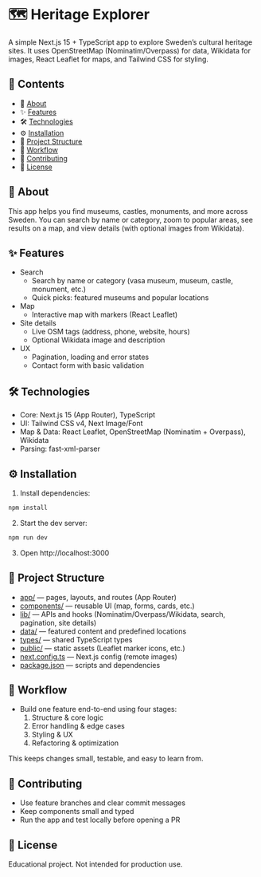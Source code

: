 # 🗺️ Heritage Explorer

A simple Next.js 15 + TypeScript app to explore Sweden’s cultural heritage sites. It uses OpenStreetMap (Nominatim/Overpass) for data, Wikidata for images, React Leaflet for maps, and Tailwind CSS for styling.

## 📑 Contents

- 📖 [About](#-about)
- ✨ [Features](#-features)
- 🛠 [Technologies](#-technologies)
- ⚙️ [Installation](#-installation)
- 📂 [Project Structure](#-project-structure)
- 🚀 [Workflow](#-workflow)
- 🤝 [Contributing](#-contributing)
- 📜 [License](#-license)

## 📖 About

This app helps you find museums, castles, monuments, and more across Sweden. You can search by name or category, zoom to popular areas, see results on a map, and view details (with optional images from Wikidata).

## ✨ Features

- Search
  - Search by name or category (vasa museum, museum, castle, monument, etc.)
  - Quick picks: featured museums and popular locations
- Map
  - Interactive map with markers (React Leaflet)
- Site details
  - Live OSM tags (address, phone, website, hours)
  - Optional Wikidata image and description
- UX
  - Pagination, loading and error states
  - Contact form with basic validation

## 🛠 Technologies

- Core: Next.js 15 (App Router), TypeScript
- UI: Tailwind CSS v4, Next Image/Font
- Map & Data: React Leaflet, OpenStreetMap (Nominatim + Overpass), Wikidata
- Parsing: fast-xml-parser

## ⚙️ Installation

1. Install dependencies:

```bash
npm install
```

2. Start the dev server:

```bash
npm run dev
```

3. Open http://localhost:3000

## 📂 Project Structure

- [app/](app) — pages, layouts, and routes (App Router)
- [components/](components) — reusable UI (map, forms, cards, etc.)
- [lib/](lib) — APIs and hooks (Nominatim/Overpass/Wikidata, search, pagination, site details)
- [data/](data) — featured content and predefined locations
- [types/](types) — shared TypeScript types
- [public/](public) — static assets (Leaflet marker icons, etc.)
- [next.config.ts](next.config.ts) — Next.js config (remote images)
- [package.json](package.json) — scripts and dependencies

## 🚀 Workflow

- Build one feature end-to-end using four stages:
  1. Structure & core logic
  2. Error handling & edge cases
  3. Styling & UX
  4. Refactoring & optimization

This keeps changes small, testable, and easy to learn from.

## 🤝 Contributing

- Use feature branches and clear commit messages
- Keep components small and typed
- Run the app and test locally before opening a PR

## 📜 License

Educational project. Not intended for production use.
